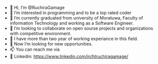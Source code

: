 - 👋 Hi, I’m @RuchiraGamage
- 👀 I’m interested in programming and to be a top rated coder
- 🌱 I’m currently graduated from university of Moratuwa, Faculty of information Technology and working as a Software Engineer.
- 💞️ I’m looking to collaborate on open sourse projects and organizations with competitive environment. 
- 💞️ I have more than two year of working experiance in this field.
- 👀 Now I’m looking for new opportunities.
- 📫 You can reach me via 
- 👋 Linkedin: https://www.linkedin.com/in/htruchiragamage/
<!---
RuchiraGamage/RuchiraGamage is a ✨ special ✨ repository because its `README.md` (this file) appears on your GitHub profile.
You can click the Preview link to take a look at your changes.
--->

